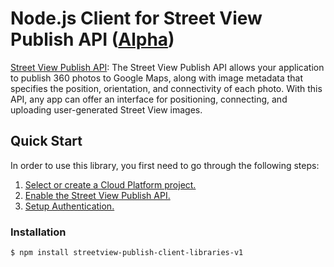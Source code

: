 # Node.js Client for Street View Publish API ([Alpha](https://github.com/google/streetview-publish-client-libraries))

[Street View Publish API][Product Documentation]: The Street View Publish API allows your application to publish 360 photos to
Google Maps, along with image metadata that specifies the position,
orientation, and connectivity of each photo. With this API, any app can
offer an interface for positioning, connecting, and uploading user-generated
Street View images.

## Quick Start
In order to use this library, you first need to go through the following steps:

1. [Select or create a Cloud Platform project.](https://console.cloud.google.com/project)
2. [Enable the Street View Publish API.](https://console.cloud.google.com/apis/api/streetviewpublish.googleapis.com)
3. [Setup Authentication.](https://googlecloudplatform.github.io/google-cloud-node/#/docs/google-cloud/master/guides/authentication)

### Installation
```
$ npm install streetview-publish-client-libraries-v1
```

[Product Documentation]: http://developers.google.com/streetview/publish
